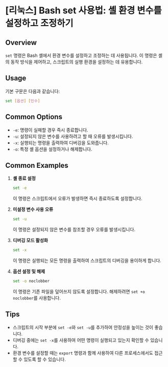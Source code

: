 # [리눅스] Bash set 사용법: 셸 환경 변수를 설정하고 조정하기

## Overview
`set` 명령은 Bash 셸에서 환경 변수를 설정하고 조정하는 데 사용됩니다. 이 명령은 셸의 동작 방식을 제어하고, 스크립트의 실행 환경을 설정하는 데 유용합니다.

## Usage
기본 구문은 다음과 같습니다:
```bash
set [옵션] [인수]
```

## Common Options
- `-e`: 명령이 실패할 경우 즉시 종료합니다.
- `-u`: 설정되지 않은 변수를 사용하려고 할 때 오류를 발생시킵니다.
- `-x`: 실행되는 명령을 출력하여 디버깅을 도와줍니다.
- `-o`: 특정 셸 옵션을 설정하거나 해제합니다.

## Common Examples
1. **셸 종료 설정**
   ```bash
   set -e
   ```
   이 명령은 스크립트에서 오류가 발생하면 즉시 종료하도록 설정합니다.

2. **미설정 변수 사용 오류**
   ```bash
   set -u
   ```
   이 명령은 설정되지 않은 변수를 참조할 경우 오류를 발생시킵니다.

3. **디버깅 모드 활성화**
   ```bash
   set -x
   ```
   이 명령은 실행되는 모든 명령을 출력하여 스크립트의 디버깅을 용이하게 합니다.

4. **옵션 설정 및 해제**
   ```bash
   set -o noclobber
   ```
   이 명령은 기존 파일을 덮어쓰지 않도록 설정합니다. 해제하려면 `set +o noclobber`를 사용합니다.

## Tips
- 스크립트의 시작 부분에 `set -e`와 `set -u`를 추가하여 안정성을 높이는 것이 좋습니다.
- 디버깅 중에는 `set -x`를 사용하여 어떤 명령이 실행되고 있는지 확인할 수 있습니다.
- 환경 변수를 설정할 때는 `export` 명령과 함께 사용하여 다른 프로세스에서도 접근할 수 있도록 할 수 있습니다.